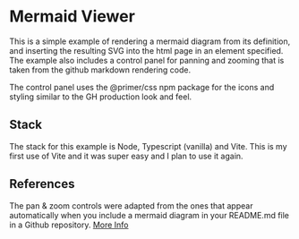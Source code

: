 # Mermaid Viewer

This is a simple example of rendering a mermaid diagram 
from its definition, and inserting the resulting SVG into
the html page in an element specified. The example also
includes a control panel for panning and zooming that is 
taken from the github markdown rendering code. 

The control panel uses the @primer/css npm package for
the icons and styling similar to the GH production look
and feel. 

## Stack
The stack for this example is Node, Typescript (vanilla)
and Vite. This is my first use of Vite and it was super
easy and I plan to use it again.

## References
The pan & zoom controls were adapted from the ones that
appear automatically when you include a mermaid diagram
in your README.md file in a Github repository. [More Info](https://docs.github.com/en/get-started/writing-on-github/working-with-advanced-formatting/creating-diagrams#creating-mermaid-diagrams)


